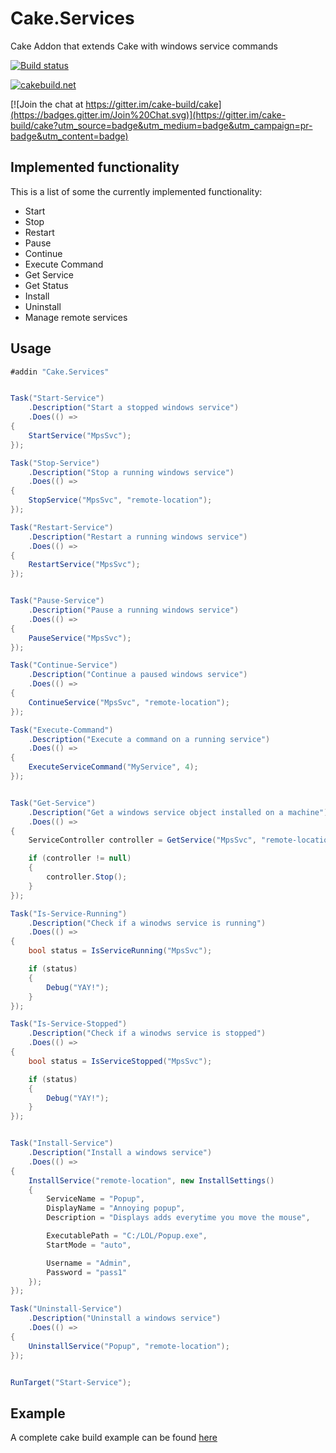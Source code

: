# Cake.Services
Cake Addon that extends Cake with windows service commands

[![Build status](https://ci.appveyor.com/api/projects/status/bg004fntkfkjji83?svg=true)](https://ci.appveyor.com/project/PhillipSharpe/cake-services)

[![cakebuild.net](https://img.shields.io/badge/WWW-cakebuild.net-blue.svg)](http://cakebuild.net/)

[![Join the chat at https://gitter.im/cake-build/cake](https://badges.gitter.im/Join%20Chat.svg)](https://gitter.im/cake-build/cake?utm_source=badge&utm_medium=badge&utm_campaign=pr-badge&utm_content=badge)



## Implemented functionality

This is a list of some the currently implemented functionality:

* Start
* Stop
* Restart
* Pause
* Continue
* Execute Command
* Get Service
* Get Status
* Install
* Uninstall
* Manage remote services



## Usage

```csharp
#addin "Cake.Services"


Task("Start-Service")
    .Description("Start a stopped windows service")
    .Does(() =>
{
    StartService("MpsSvc");
});

Task("Stop-Service")
    .Description("Stop a running windows service")
    .Does(() =>
{
    StopService("MpsSvc", "remote-location");
});

Task("Restart-Service")
    .Description("Restart a running windows service")
    .Does(() =>
{
    RestartService("MpsSvc");
});


Task("Pause-Service")
    .Description("Pause a running windows service")
    .Does(() =>
{
    PauseService("MpsSvc");
});

Task("Continue-Service")
    .Description("Continue a paused windows service")
    .Does(() =>
{
    ContinueService("MpsSvc", "remote-location");
});

Task("Execute-Command")
    .Description("Execute a command on a running service")
    .Does(() =>
{
    ExecuteServiceCommand("MyService", 4);
});


Task("Get-Service")
    .Description("Get a windows service object installed on a machine")
    .Does(() =>
{
    ServiceController controller = GetService("MpsSvc", "remote-location");

	if (controller != null)
	{
		controller.Stop();
	}
});

Task("Is-Service-Running")
    .Description("Check if a winodws service is running")
    .Does(() =>
{
    bool status = IsServiceRunning("MpsSvc");

	if (status)
	{
		Debug("YAY!");
	}
});

Task("Is-Service-Stopped")
    .Description("Check if a winodws service is stopped")
    .Does(() =>
{
    bool status = IsServiceStopped("MpsSvc");

	if (status)
	{
		Debug("YAY!");
	}
});


Task("Install-Service")
    .Description("Install a windows service")
    .Does(() =>
{
    InstallService("remote-location", new InstallSettings()
	{
		ServiceName = "Popup",
		DisplayName = "Annoying popup",
		Description = "Displays adds everytime you move the mouse",

		ExecutablePath = "C:/LOL/Popup.exe",
		StartMode = "auto",

		Username = "Admin",
		Password = "pass1"
	});
});

Task("Uninstall-Service")
    .Description("Uninstall a windows service")
    .Does(() =>
{
    UninstallService("Popup", "remote-location");
});


RunTarget("Start-Service");
```



## Example

A complete cake build example can be found [here](https://github.com/SharpeRAD/Cake.Services/blob/master/test/build.cake)
